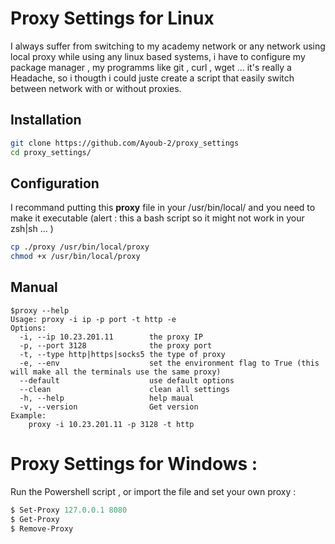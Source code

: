 # Proxy Settings for Linux 
I always suffer from switching to my academy network or any network using local proxy while using any linux based systems, i have to configure my package manager , my programms like git , curl , wget ...
it's really a Headache, so i thougth i could juste create a script that easily switch between network with or without proxies.
## Installation 
```bash 
git clone https://github.com/Ayoub-2/proxy_settings
cd proxy_settings/
```
## Configuration 
I recommand putting this **proxy** file in your /usr/bin/local/
and you need to make it executable (alert : this a bash script so it might not work in your zsh|sh ... )
```bash 
cp ./proxy /usr/bin/local/proxy
chmod +x /usr/bin/local/proxy
```
## Manual 
``` 
$proxy --help
Usage: proxy -i ip -p port -t http -e 
Options:
  -i, --ip 10.23.201.11        the proxy IP
  -p, --port 3128              the proxy port
  -t, --type http|https|socks5 the type of proxy
  -e, --env                    set the environment flag to True (this will make all the terminals use the same proxy)
  --default                    use default options
  --clean                      clean all settings
  -h, --help                   help maual
  -v, --version                Get version
Example: 
	proxy -i 10.23.201.11 -p 3128 -t http 
```
# Proxy Settings for Windows : 
Run the Powershell script , or import the file and set your own proxy : 
```powershell
$ Set-Proxy 127.0.0.1 8080
$ Get-Proxy 
$ Remove-Proxy
```

